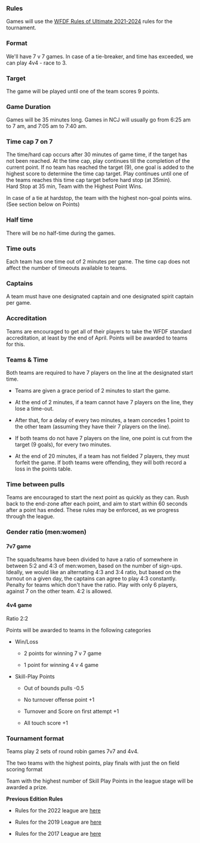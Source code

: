 ### Rules

Games will use the [WFDF Rules of Ultimate 2021-2024](https://rules.wfdf.org/) rules for the tournament.

### Format

We'll have 7 v 7 games. In case of a tie-breaker, and time has exceeded, we can play 4v4 - race to 3.

### Target

The game will be played until one of the team scores 9 points.

### Game Duration

Games will be 35 minutes long. Games in NCJ will usually go from 6:25 am to 7 am, and 7:05 am to 7:40 am.

### Time cap 7 on 7

The time/hard cap occurs after 30 minutes of game time, if the target has not been reached. At the time cap, play continues till the completion of the current point. If no team has reached the target (9), one goal is added to the highest score to determine the time cap target. Play continues until one of the teams reaches this time cap target before hard stop (at 35min).\
Hard Stop at 35 min, Team with the Highest Point Wins.

In case of a tie at hardstop, the team with the highest non-goal points wins. (See section below on Points)

### Half time

There will be no half-time during the games.

### Time outs

Each team has one time out of 2 minutes per game. The time cap does not affect the number of timeouts available to teams.

### Captains

A team must have one designated captain and one designated spirit captain per game.

### Accreditation

Teams are encouraged to get all of their players to take the WFDF standard accreditation, at least by the end of April. Points will be awarded to teams for this.

### Teams & Time

Both teams are required to have 7 players on the line at the designated start time.

-   Teams are given a grace period of 2 minutes to start the game.

-   At the end of 2 minutes, if a team cannot have 7 players on the line, they lose a time-out.

-   After that, for a delay of every two minutes, a team concedes 1 point to the other team (assuming they have their 7 players on the line).

-   If both teams do not have 7 players on the line, one point is cut from the target (9 goals), for every two minutes.

-   At the end of 20 minutes, if a team has not fielded 7 players, they must forfeit the game. If both teams were offending, they will both record a loss in the points table.

### Time between pulls

Teams are encouraged to start the next point as quickly as they can. Rush back to the end-zone after each point, and aim to start within 60 seconds after a point has ended. These rules may be enforced, as we progress through the league.

### Gender ratio (men:women)

#### 7v7 game

The squads/teams have been divided to have a ratio of somewhere in between 5:2 and 4:3 of men:women, based on the number of sign-ups. Ideally, we would like an alternating 4:3 and 3:4 ratio, but based on the turnout on a given day, the captains can agree to play 4:3 constantly. Penalty for teams which don't have the ratio. Play with only 6 players, against 7 on the other team. 4:2 is allowed.

#### 4v4 game

Ratio 2:2

Points will be awarded to teams in the following categories

-   Win/Loss

    -   2 points for winning 7 v 7 game

    -   1 point for winning 4 v 4 game

-   Skill-Play Points

    -   Out of bounds pulls -0.5

    -   No turnover offense point +1

    -   Turnover and Score on first attempt +1

    -   All touch score +1

### Tournament format

Teams play 2 sets of round robin games 7v7 and 4v4.

The two teams with the highest points, play finals with just the on field scoring format

Team with the highest number of Skill Play Points in the league stage will be awarded a prize.

**Previous Edition Rules**

-   Rules for the 2022 league are [here](https://tiks-ultimate.in/masala-idli-2022/#rules)

-   Rules for the 2019 League are [here](https://rsvp.tiks-ultimate.in/post/5c78efc951a13b000ab40941)

-   Rules for the 2017 League are [here](https://tiks-ultimate.in/archive/masala-idli-2017/)
